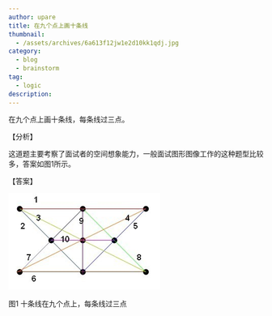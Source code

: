 ```yaml
---
author: upare
title: 在九个点上画十条线
thumbnail:
  - /assets/archives/6a613f12jw1e2d10kk1qdj.jpg
category:
  - blog
  - brainstorm
tag:
  - logic
description: 
---
```

在九个点上画十条线，每条线过三点。

【分析】

这道题主要考察了面试者的空间想象能力，一般面试图形图像工作的这种题型比较多，答案如图1所示。

【答案】

![](/assets/archives/6a613f12jw1e2d10kk1qdj.jpg)

图1 十条线在九个点上，每条线过三点